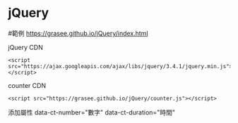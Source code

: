 # jQuery

#範例
https://grasee.github.io/jQuery/index.html

jQuery CDN

    <script src="https://ajax.googleapis.com/ajax/libs/jquery/3.4.1/jquery.min.js"></script>

counter CDN

    <script src="https://grasee.github.io/jQuery/counter.js"></script>

添加屬性
    data-ct-number="數字" 
    data-ct-duration="時間"